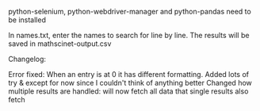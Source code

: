python-selenium, python-webdriver-manager and python-pandas need to be installed

In names.txt, enter the names to search for line by line.
The results will be saved in mathscinet-output.csv

Changelog:

Error fixed: When an entry is at 0 it has different formatting. Added lots of try & except for now since I couldn't think of anything better
Changed how multiple results are handled: will now fetch all data that single results also fetch
